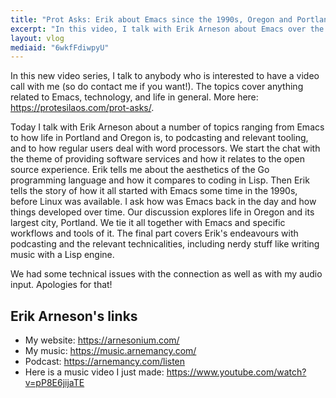 ```yaml
---
title: "Prot Asks: Erik about Emacs since the 1990s, Oregon and Portland, and podcasting"
excerpt: "In this video, I talk with Erik Arneson about Emacs over the years, all sort of Linux-related technical issues, and life in Oregon."
layout: vlog
mediaid: "6wkfFdiwpyU"
---
```


In this new video series, I talk to anybody who is interested to have
a video call with me (so do contact me if you want!). The topics cover
anything related to Emacs, technology, and life in general. More here:
<https://protesilaos.com/prot-asks/>.

Today I talk with Erik Arneson about a number of topics ranging from
Emacs to how life in Portland and Oregon is, to podcasting and
relevant tooling, and to how regular users deal with word processors.
We start the chat with the theme of providing software services and
how it relates to the open source experience. Erik tells me about the
aesthetics of the Go programming language and how it compares to
coding in Lisp. Then Erik tells the story of how it all started with
Emacs some time in the 1990s, before Linux was available. I ask how
was Emacs back in the day and how things developed over time. Our
discussion explores life in Oregon and its largest city, Portland. We
tie it all together with Emacs and specific workflows and tools of it.
The final part covers Erik's endeavours with podcasting and the
relevant technicalities, including nerdy stuff like writing music with
a Lisp engine.

We had some technical issues with the connection as well as with my
audio input. Apologies for that!

## Erik Arneson's links

- My website: <https://arnesonium.com/>
- My music: <https://music.arnemancy.com/>
- Podcast: <https://arnemancy.com/listen>
- Here is a music video I just made:
  <https://www.youtube.com/watch?v=pP8E6jijaTE>
